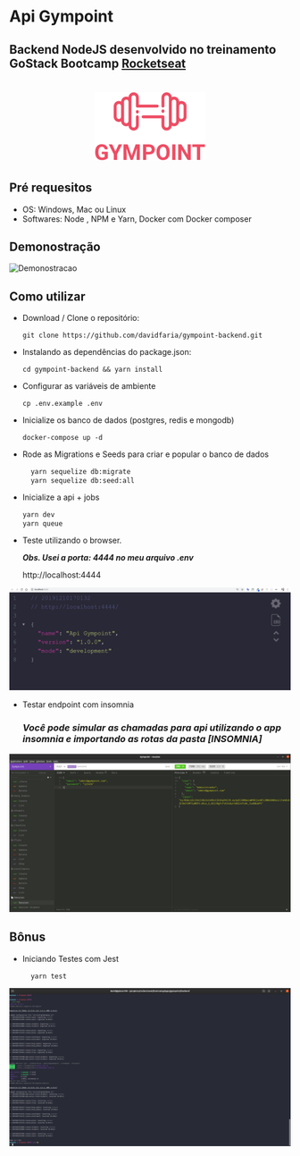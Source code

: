 # Api Gympoint

## Backend NodeJS desenvolvido no treinamento GoStack Bootcamp [Rocketseat](https://rocketseat.com.br)

<h1 align="center">
<img src="https://raw.githubusercontent.com/davidfaria/gympoint-backend/master/assets/logo.png">
</h1>

## Pré requesitos

- OS: Windows, Mac ou Linux
- Softwares: Node , NPM e Yarn, Docker com Docker composer

## Demonostração

![Demonostracao](https://raw.githubusercontent.com/davidfaria/gympoint-backend/master/assets/backend.gif)

## Como utilizar

- Download / Clone o repositório:

  ```
  git clone https://github.com/davidfaria/gympoint-backend.git
  ```

- Instalando as dependências do package.json:

  ```
  cd gympoint-backend && yarn install
  ```

- Configurar as variáveis de ambiente

  ```
  cp .env.example .env
  ```

- Inicialize os banco de dados (postgres, redis e mongodb)

  ```
  docker-compose up -d
  ```

- Rode as Migrations e Seeds para criar e popular o banco de dados

  ```
    yarn sequelize db:migrate
    yarn sequelize db:seed:all
  ```

- Inicialize a api + jobs

  ```
  yarn dev
  yarn queue
  ```

- Teste utilizando o browser.

  **_Obs. Usei a porta: 4444 no meu arquivo .env_**

  http://localhost:4444

![localhost](https://raw.githubusercontent.com/davidfaria/gympoint-backend/master/assets/localhost.png)

- Testar endpoint com insomnia

  ### **_Você pode simular as chamadas para api utilizando o app insomnia e importando as rotas da pasta [INSOMNIA]_**

![Insomnia](https://raw.githubusercontent.com/davidfaria/gympoint-backend/master/assets/insomnia.png)

## Bônus

- Iniciando Testes com Jest

  ```
    yarn test
  ```

![Testes](https://raw.githubusercontent.com/davidfaria/gympoint-backend/master/assets/teste.png)
